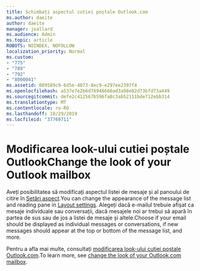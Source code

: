 ```yaml
---
title: Schimbați aspectul cutiei poștale Outlook.com
ms.author: daeite
author: daeite
manager: joallard
ms.audience: Admin
ms.topic: article
ROBOTS: NOINDEX, NOFOLLOW
localization_priority: Normal
ms.custom:
- "775"
- "789"
- "792"
- "8000041"
ms.assetid: 089589c9-6d5e-4073-8ec9-e297ee2397f4
ms.openlocfilehash: a537e7e2b6d78948660ad3a98e02d73bfd73a449
ms.sourcegitcommit: defe2c412567b596fa8c3ab52111bde712ebb314
ms.translationtype: MT
ms.contentlocale: ro-RO
ms.lasthandoff: 10/29/2019
ms.locfileid: "37769711"
---
```

# <a name="change-the-look-of-your-outlook-mailbox"></a><span data-ttu-id="a1b4a-102">Modificarea look-ului cutiei poștale Outlook</span><span class="sxs-lookup"><span data-stu-id="a1b4a-102">Change the look of your Outlook mailbox</span></span>

<span data-ttu-id="a1b4a-103">Aveți posibilitatea să modificați aspectul listei de mesaje și al panoului de citire în [Setări aspect](https://outlook.live.com/mail/options/mail/layout).</span><span class="sxs-lookup"><span data-stu-id="a1b4a-103">You can change the appearance of the message list and reading pane in [Layout settings](https://outlook.live.com/mail/options/mail/layout).</span></span> <span data-ttu-id="a1b4a-104">Alegeți dacă e-mailul trebuie afișat ca mesaje individuale sau conversații, dacă mesajele noi ar trebui să apară în partea de sus sau de jos a listei de mesaje și altele.</span><span class="sxs-lookup"><span data-stu-id="a1b4a-104">Choose if your email should be displayed as individual messages or conversations, if new messages should appear at the top or bottom of the message list, and more.</span></span>
  
<span data-ttu-id="a1b4a-105">Pentru a afla mai multe, consultați [modificarea look-ului cutiei poștale Outlook.com](https://support.office.com/article/b41c2ecb-f23c-42b3-b7f8-659646d5e58c?wt.mc_id=Office_Outlook_com_Alchemy).</span><span class="sxs-lookup"><span data-stu-id="a1b4a-105">To learn more, see [change the look of your Outlook.com mailbox](https://support.office.com/article/b41c2ecb-f23c-42b3-b7f8-659646d5e58c?wt.mc_id=Office_Outlook_com_Alchemy).</span></span>
